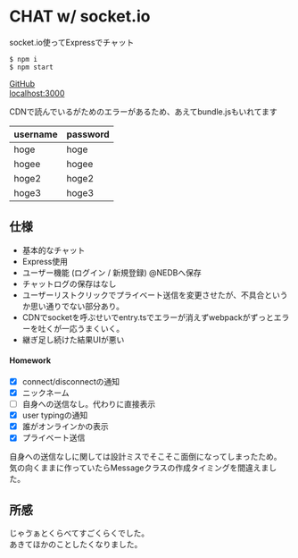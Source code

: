 # CHAT w/ socket.io
socket.io使ってExpressでチャット  

```
$ npm i
$ npm start
```  

[GitHub](http://github.com/ktr0328/chatWithSocketIO)  
[localhost:3000](http://localhost:3000/)

CDNで読んでいるがためのエラーがあるため、あえてbundle.jsもいれてます  

| username | password |
|:---------|:---------|
| hoge     | hoge     |
| hogee    | hogee    |
| hoge2    | hoge2    |
| hoge3    | hoge3    |

## 仕様
- 基本的なチャット
- Express使用
- ユーザー機能 (ログイン / 新規登録) @NEDBへ保存
- チャットログの保存はなし
- ユーザーリストクリックでプライベート送信を変更させたが、不具合というか思い通りでない部分あり。
- CDNでsocketを呼ぶせいでentry.tsでエラーが消えずwebpackがずっとエラーを吐くが一応うまくいく。
- 継ぎ足し続けた結果UIが悪い

#### Homework
- [x] connect/disconnectの通知
- [x] ニックネーム
- [ ] 自身への送信なし。代わりに直接表示
- [x] user typingの通知
- [x] 誰がオンラインかの表示
- [x] プライベート送信

自身への送信なしに関しては設計ミスでそこそこ面倒になってしまったため。  
気の向くままに作っていたらMessageクラスの作成タイミングを間違えました。

## 所感
じゃゔぁとくらべてすごくらくでした。  
あきてほかのことしたくなりました。
